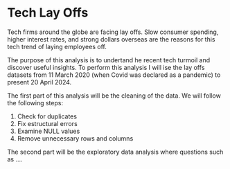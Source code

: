 # Tech Lay Offs

Tech firms around the globe are facing lay offs. Slow consumer spending, higher interest rates, and strong dollars overseas are the reasons for this tech trend of laying employees off. 

The purpose of this analysis is to undertand he recent tech turmoil and discover useful insights. To perform this analysis I will ise the lay offs datasets from 11 March 2020 (when Covid was declared as a pandemic) to present 20 April 2024.  

The first part of this analysis will be the cleaning of the data. We will follow the following steps:
1. Check for duplicates
2. Fix estructural errors
3. Examine NULL values
4. Remove unnecessary rows and columns

The second part will be the exploratory data analysis where questions such as ....
